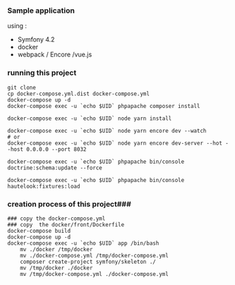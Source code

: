 ### Sample application ###
using :
- Symfony 4.2
- docker
- webpack / Encore /vue.js


### running this project ###

```
git clone
cp docker-compose.yml.dist docker-compose.yml
docker-compose up -d
docker-compose exec -u `echo $UID` phpapache composer install

docker-compose exec -u `echo $UID` node yarn install

docker-compose exec -u `echo $UID` node yarn encore dev --watch
# or
docker-compose exec -u `echo $UID` node yarn encore dev-server --hot --host 0.0.0.0 --port 8032

docker-compose exec -u `echo $UID` phpapache bin/console doctrine:schema:update --force

docker-compose exec -u `echo $UID` phpapache bin/console hautelook:fixtures:load

```

### creation process of this project###

```
### copy the docker-compose.yml 
### copy  the docker/front/Dockerfile
docker-compose build
docker-compose up -d
docker-compose exec -u `echo $UID` app /bin/bash
    mv ./docker /tmp/docker
    mv ./docker-compose.yml /tmp/docker-compose.yml
    composer create-project symfony/skeleton ./
    mv /tmp/docker ./docker 
    mv /tmp/docker-compose.yml ./docker-compose.yml 
```
